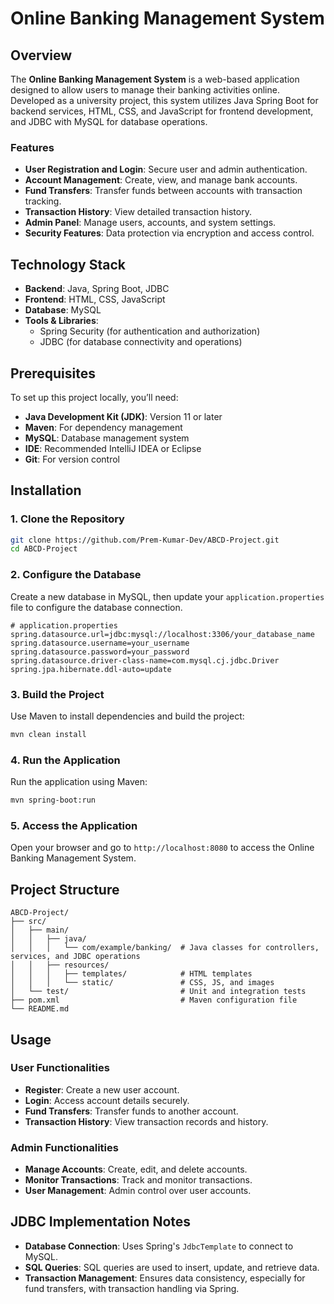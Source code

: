 # Online Banking Management System

## Overview

The **Online Banking Management System** is a web-based application designed to allow users to manage their banking activities online. Developed as a university project, this system utilizes Java Spring Boot for backend services, HTML, CSS, and JavaScript for frontend development, and JDBC with MySQL for database operations.

### Features

- **User Registration and Login**: Secure user and admin authentication.
- **Account Management**: Create, view, and manage bank accounts.
- **Fund Transfers**: Transfer funds between accounts with transaction tracking.
- **Transaction History**: View detailed transaction history.
- **Admin Panel**: Manage users, accounts, and system settings.
- **Security Features**: Data protection via encryption and access control.

## Technology Stack

- **Backend**: Java, Spring Boot, JDBC
- **Frontend**: HTML, CSS, JavaScript
- **Database**: MySQL
- **Tools & Libraries**: 
  - Spring Security (for authentication and authorization)
  - JDBC (for database connectivity and operations)

## Prerequisites

To set up this project locally, you’ll need:

- **Java Development Kit (JDK)**: Version 11 or later
- **Maven**: For dependency management
- **MySQL**: Database management system
- **IDE**: Recommended IntelliJ IDEA or Eclipse
- **Git**: For version control

## Installation

### 1. Clone the Repository

```bash
git clone https://github.com/Prem-Kumar-Dev/ABCD-Project.git
cd ABCD-Project
```

### 2. Configure the Database <In Progress>

Create a new database in MySQL, then update your `application.properties` file to configure the database connection.

```properties
# application.properties
spring.datasource.url=jdbc:mysql://localhost:3306/your_database_name
spring.datasource.username=your_username
spring.datasource.password=your_password
spring.datasource.driver-class-name=com.mysql.cj.jdbc.Driver
spring.jpa.hibernate.ddl-auto=update
```

### 3. Build the Project

Use Maven to install dependencies and build the project:

```bash
mvn clean install
```

### 4. Run the Application

Run the application using Maven:

```bash
mvn spring-boot:run
```

### 5. Access the Application

Open your browser and go to `http://localhost:8080` to access the Online Banking Management System.

## Project Structure

```
ABCD-Project/
├── src/
│   ├── main/
│   │   ├── java/
│   │   │   └── com/example/banking/  # Java classes for controllers, services, and JDBC operations
│   │   ├── resources/
│   │   │   ├── templates/            # HTML templates
│   │   │   └── static/               # CSS, JS, and images
│   └── test/                         # Unit and integration tests
├── pom.xml                           # Maven configuration file
└── README.md
```

## Usage

### User Functionalities

- **Register**: Create a new user account.
- **Login**: Access account details securely.
- **Fund Transfers**: Transfer funds to another account.
- **Transaction History**: View transaction records and history.

### Admin Functionalities

- **Manage Accounts**: Create, edit, and delete accounts.
- **Monitor Transactions**: Track and monitor transactions.
- **User Management**: Admin control over user accounts.

## JDBC Implementation Notes

- **Database Connection**: Uses Spring's `JdbcTemplate` to connect to MySQL.
- **SQL Queries**: SQL queries are used to insert, update, and retrieve data.
- **Transaction Management**: Ensures data consistency, especially for fund transfers, with transaction handling via Spring.

